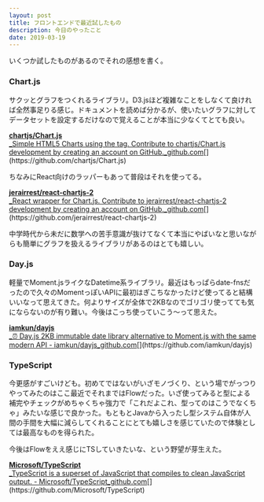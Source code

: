 ```yaml
---
layout: post
title: フロントエンドで最近試したもの
description: 今日のやったこと
date: 2019-03-19
---
```


いくつか試したものがあるのでそれの感想を書く。

### Chart.js

サクッとグラフをつくれるライブラリ。D3.jsほど複雑なことをしなくて良ければ全然事足りる感じ。ドキュメントを読めば分かるが、使いたいグラフに対してデータセットを設定するだけなので覚えることが本当に少なくてとても良い。

[**chartjs/Chart.js**  
_Simple HTML5 Charts using the tag. Contribute to chartjs/Chart.js development by creating an account on GitHub._github.com](https://github.com/chartjs/Chart.js "https://github.com/chartjs/Chart.js")[](https://github.com/chartjs/Chart.js)

ちなみにReact向けのラッパーもあって普段はそれを使ってる。

[**jerairrest/react-chartjs-2**  
_React wrapper for Chart.js. Contribute to jerairrest/react-chartjs-2 development by creating an account on GitHub._github.com](https://github.com/jerairrest/react-chartjs-2 "https://github.com/jerairrest/react-chartjs-2")[](https://github.com/jerairrest/react-chartjs-2)

中学時代から未だに数学への苦手意識が抜けてなくて本当にやばいなと思いながらも簡単にグラフを扱えるライブラリがあるのはとても嬉しい。

### Day.js

軽量でMoment.jsライクなDatetime系ライブラリ。最近はもっぱらdate-fnsだったので久々のMomentっぽいAPIに最初はぎこちなかったけど使ってると結構いいなって思えてきた。何よりサイズが全体で2KBなのでゴリゴリ使ってても気にならないのが有り難い。今後はこっち使っていこう〜って思えた。

[**iamkun/dayjs**  
_⏰ Day.js 2KB immutable date library alternative to Moment.js with the same modern API - iamkun/dayjs_github.com](https://github.com/iamkun/dayjs "https://github.com/iamkun/dayjs")[](https://github.com/iamkun/dayjs)

### TypeScript

今更感がすごいけども。初めてではないがいざモノづくり、という場でがっつりやってみたのはここ最近でそれまではFlowだった。いざ使ってみると型による補完やチェックがめちゃくちゃ強力で「これだよこれ、型ってのはこうでなくちゃ」みたいな感じで良かった。もともとJavaから入ったし型システム自体が人間の手間を大幅に減らしてくれることにとても嬉しさを感じていたので体験としては最高なものを得られた。

今後はFlowをええ感じにTSしていきたいな、という野望が芽生えた。

[**Microsoft/TypeScript**  
_TypeScript is a superset of JavaScript that compiles to clean JavaScript output. - Microsoft/TypeScript_github.com](https://github.com/Microsoft/TypeScript "https://github.com/Microsoft/TypeScript")[](https://github.com/Microsoft/TypeScript)
